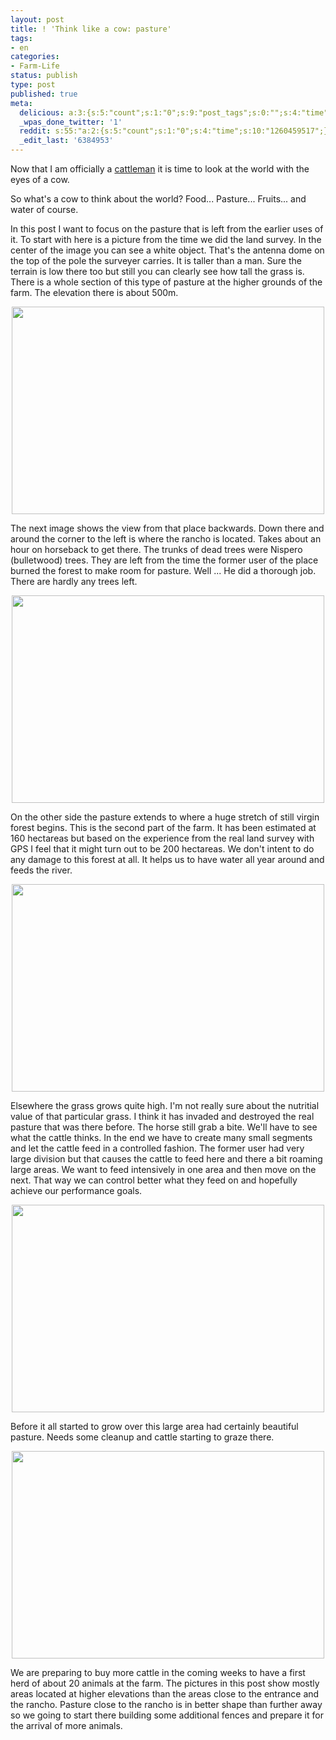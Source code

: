 ```yaml
---
layout: post
title: ! 'Think like a cow: pasture'
tags:
- en
categories:
- Farm-Life
status: publish
type: post
published: true
meta:
  delicious: a:3:{s:5:"count";s:1:"0";s:9:"post_tags";s:0:"";s:4:"time";s:10:"1261364273";}
  _wpas_done_twitter: '1'
  reddit: s:55:"a:2:{s:5:"count";s:1:"0";s:4:"time";s:10:"1260459517";}";
  _edit_last: '6384953'
---
```

Now that I am officially a <a href="http://rainforestfinca.wordpress.com/2009/11/16/our-first-two-heads-of-cattle/">cattleman</a> it is time to look at the world with the eyes of a cow.

So what's a cow to think about the world? Food... Pasture... Fruits... and water of course.

In this post I want to focus on the pasture that is left from the earlier uses of it. To start with here is a picture from the time we did the land survey. In the center of the image you can see a white object. That's the antenna dome on the top of the pole the surveyer carries. It is taller than a man. Sure the terrain is low there too but still you can clearly see how tall the grass is. There is a whole section of this type of pasture at the higher grounds of the farm. The elevation there is about 500m.

<a href="http://www.flickr.com/photos/34665899@N00/4026422807" title="View '' on Flickr.com"><div style="text-align:center;"><img src="http://farm4.static.flickr.com/3003/4026422807_e76674ac86.jpg" alt="" border="0" width="500" height="332" /></div></a>

The next image shows the view from that place backwards. Down there and around the corner to the left is where the rancho is located. Takes about an hour on horseback to get there. The trunks of dead trees were Nispero (bulletwood) trees. They are left from the time the former user of the place burned the forest to make room for pasture. Well ... He did a thorough job. There are hardly any trees left.

<a href="http://www.flickr.com/photos/34665899@N00/4027175318" title="View '' on Flickr.com"><div style="text-align:center;"><img src="http://farm3.static.flickr.com/2568/4027175318_0cb4160757.jpg" alt="" border="0" width="500" height="332" /></div></a>

On the other side the pasture extends to where a huge stretch of still virgin forest begins. This is the second part of the farm. It has been estimated at 160 hectareas but based on the experience from the real land survey with GPS I feel that it might turn out to be 200 hectareas. We don't intent to do any damage to this forest at all. It helps us to have water all year around and feeds the river.

<a href="http://www.flickr.com/photos/34665899@N00/4026417729" title="View '' on Flickr.com"><div style="text-align:center;"><img src="http://farm3.static.flickr.com/2637/4026417729_9949fb3a9b.jpg" alt="" border="0" width="500" height="332" /></div></a>

Elsewhere the grass grows quite high. I'm not really sure about the nutritial value of that particular grass. I think it has invaded and destroyed the real pasture that was there before. The horse still grab a bite. We'll have to see what the cattle thinks. In the end we have to create many small segments and let the cattle feed in a controlled fashion. The former user had very large division but that causes the cattle to feed here and there a bit roaming large areas. We want to feed intensively in one area and then move on the next. That way we can control better what they feed on and hopefully achieve our performance goals.

<a href="http://www.flickr.com/photos/34665899@N00/4026415867" title="View '' on Flickr.com"><div style="text-align:center;"><img src="http://farm3.static.flickr.com/2755/4026415867_941ec78be1.jpg" alt="" border="0" width="500" height="332" /></div></a>

Before it all started to grow over this large area had certainly beautiful pasture. Needs some cleanup and cattle starting to graze there.

<a href="http://www.flickr.com/photos/34665899@N00/4026415291" title="View '' on Flickr.com"><div style="text-align:center;"><img src="http://farm3.static.flickr.com/2792/4026415291_1e4bc55af0.jpg" alt="" border="0" width="500" height="332" /></div></a>

We are preparing to buy more cattle in the coming weeks to have a first herd of about 20 animals at the farm. The pictures in this post show mostly areas located at higher elevations than the areas close to the entrance and the rancho. Pasture close to the rancho is in better shape than further away so we going to start there building some additional fences and prepare it for the arrival of more animals.

